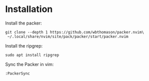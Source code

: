 # Installation

Install the packer:
```
git clone --depth 1 https://github.com/wbthomason/packer.nvim\
 ~/.local/share/nvim/site/pack/packer/start/packer.nvim
```

Install the ripgrep:
```
sudo apt install ripgrep
```

Sync the Packer in vim:
```
:PackerSync
```

